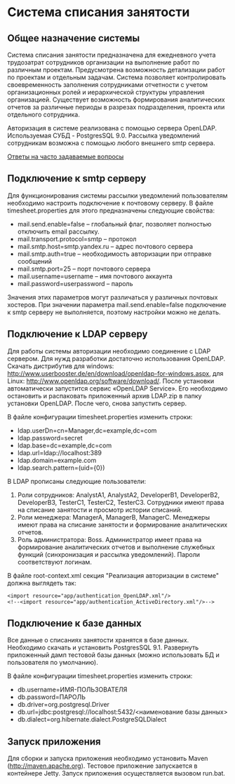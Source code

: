 Система списания занятости
==========================

Общее назначение системы
------------------------

Система списания занятости предназначена для ежедневного учета трудозатрат сотрудников организации на выполнение работ по различным проектам. Предусмотрена возможность детализации работ по проектам и отдельным задачам. Система позволяет контролировать своевременность заполнения сотрудниками отчетности с учетом организационных ролей и иерархической структуры управления организацией. Существует возможность формирования аналитических отчетов за различные периоды в разрезах подразделения, проекта или отдельного сотрудника.

Авторизация в системе реализована с помощью сервера OpenLDAP. Используемая СУБД - PostgresSQL 9.0. Рассылка уведомлений сотрудникам возможна с помощью любого внешнего smtp сервера.

[Ответы на часто задаваемые вопросы](https://github.com/itru/timesheet/wiki/FAQ)

Подключение к smtp серверу
--------------------------

Для функционирования системы рассылки уведомлений пользователям необходимо настроить подключение к почтовому серверу. В файле timesheet.properties для этого предназначены следующие свойства:

*	mail.send.enable=false – глобальный флаг, позволяет полностью отключить email рассылку.
*	mail.transport.protocol=smtp – протокол 
*	mail.smtp.host=smtp.yandex.ru – адрес почтового сервера
*	mail.smtp.auth=true – необходимость авторизации при отправке сообщений
*	mail.smtp.port=25 – порт почтового сервера
*	mail.username=username – имя почтового аккаунта
*	mail.password=userpassword – пароль 

Значения этих параметров могут различаться у различных почтовых хостеров. При значении параметра mail.send.enable=false подключение к smtp серверу не выполняется, поэтому настройки можно не делать.

Подключение к LDAP серверу
--------------------------

Для работы системы авторизации необходимо соединение с LDAP сервером. Для нужд разработки достаточно использования OpenLDAP. 
Скачать дистрибутив для windows: http://www.userbooster.de/en/download/openldap-for-windows.aspx, для Linux: http://www.openldap.org/software/download/. После установки автоматически запустится сервис «OpenLDAP Service». Его необходимо остановить и распаковать приложенный архив LDAP.zip в папку установки OpenLDAP. После чего, снова запустить сервер.

В файле конфигурации timesheet.properties изменить строки:

*	ldap.userDn=cn=Manager,dc=example,dc=com
*	ldap.password=secret
*	ldap.base=dc=example,dc=com
*	ldap.url=ldap://localhost:389
*	ldap.domain=example.com
*	ldap.search.pattern=(uid={0})

В LDAP прописаны следующие пользователи:

1.	Роли сотрудников: AnalystA1, AnalystA2, DeveloperB1, DeveloperB2, DeveloperB3, TesterC1, TesterC2, TesterC3. Сотрудники имеют права на списание занятости и просмотр истории списаний.
2.	Роли менеджера: ManagerA, ManagerB, ManagerC. Менеджеры имеют права на списание занятости и формирование аналитических отчетов.
3.	Роль администратора: Boss. Администратор имеет права на формирование аналитических отчетов и выполнение служебных функций (синхронизация и рассылка уведомлений).
Пароли соответствуют логинам.

В файле root-context.xml секция "Реализация авторизации в системе" должна выглядеть так:

    <import resource="app/authentication_OpenLDAP.xml"/>
    <!--<import resource="app/authentication_ActiveDirectory.xml"/>-->

Подключение к базе данных
-------------------------

Все данные о списаниях занятости хранятся в базе данных.  Необходимо скачать и установить PostgresSQL 9.1. Развернуть приложенный дамп тестовой базы данных (можно использовать БД и пользователя по умолчанию).

В файле конфигурации timesheet.properties изменить строки:

*	db.username=ИМЯ-ПОЛЬЗОВАТЕЛЯ
*	db.password=ПАРОЛЬ
*	db.driver=org.postgresql.Driver
*	db.url=jdbc\:postgresql\://localhost\:5432/<наименование базы данных>
*	db.dialect=org.hibernate.dialect.PostgreSQLDialect

Запуск приложения
-----------------

Для сборки и запуска приложения необходимо установить Maven (http://maven.apache.org). Тестовое приложение запускается в контейнере Jetty.
Запуск приложения осуществляется вызовом run.bat.
